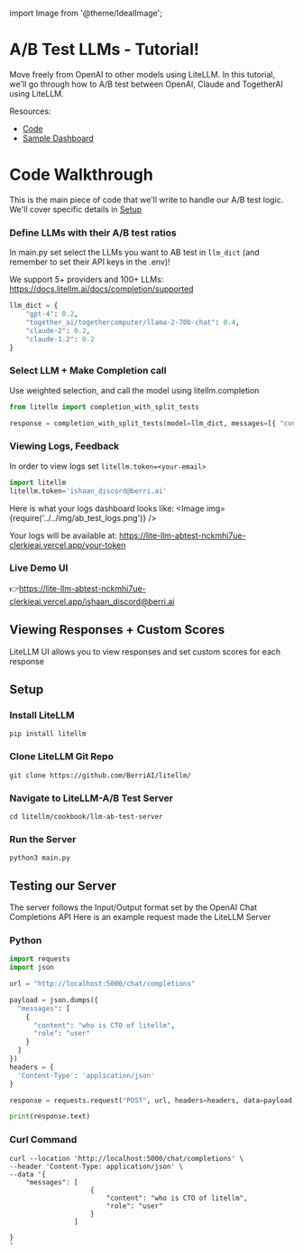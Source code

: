import Image from '@theme/IdealImage';

# A/B Test LLMs - Tutorial!

Move freely from OpenAI to other models using LiteLLM. In this tutorial, we'll go through how to A/B test between OpenAI, Claude and TogetherAI using LiteLLM.

Resources: 
* [Code](https://github.com/BerriAI/litellm/tree/main/cookbook/llm-ab-test-server)
* [Sample Dashboard](https://lite-llm-abtest-ui.vercel.app/ishaan_discord@berri.ai)

# Code Walkthrough
This is the main piece of code that we'll write to handle our A/B test logic. We'll cover specific details in [Setup](#setup)
### Define LLMs with their A/B test ratios
In main.py set select the LLMs you want to AB test in `llm_dict` (and remember to set their API keys in the .env)!

We support 5+ providers and 100+ LLMs: https://docs.litellm.ai/docs/completion/supported

```python
llm_dict = {
    "gpt-4": 0.2,
    "together_ai/togethercomputer/llama-2-70b-chat": 0.4,
    "claude-2": 0.2,
    "claude-1.2": 0.2
}
```

### Select LLM + Make Completion call
Use weighted selection, and call the model using litellm.completion
```python
from litellm import completion_with_split_tests

response = completion_with_split_tests(model=llm_dict, messages=[{ "content": "Hello, how are you?","role": "user"}])

```

### Viewing Logs, Feedback 
In order to view logs set `litellm.token=<your-email>`
```python
import litellm
litellm.token='ishaan_discord@berri.ai'
```

Here is what your logs dashboard looks like:
<Image img={require('../../img/ab_test_logs.png')} />

Your logs will be available at: 
https://lite-llm-abtest-nckmhi7ue-clerkieai.vercel.app/your-token

### Live Demo UI
👉https://lite-llm-abtest-nckmhi7ue-clerkieai.vercel.app/ishaan_discord@berri.ai

## Viewing Responses + Custom Scores 
LiteLLM UI allows you to view responses and set custom scores for each response

## Setup

### Install LiteLLM
```
pip install litellm
```

### Clone LiteLLM Git Repo
```
git clone https://github.com/BerriAI/litellm/
```

### Navigate to LiteLLM-A/B Test Server
```
cd litellm/cookbook/llm-ab-test-server
```


### Run the Server 
```
python3 main.py
```

## Testing our Server
The server follows the Input/Output format set by the OpenAI Chat Completions API
Here is an example request made the LiteLLM Server

### Python
```python
import requests
import json

url = "http://localhost:5000/chat/completions"

payload = json.dumps({
  "messages": [
    {
      "content": "who is CTO of litellm",
      "role": "user"
    }
  ]
})
headers = {
  'Content-Type': 'application/json'
}

response = requests.request("POST", url, headers=headers, data=payload)

print(response.text)

```

### Curl Command
```
curl --location 'http://localhost:5000/chat/completions' \
--header 'Content-Type: application/json' \
--data '{
    "messages": [
                    { 
                        "content": "who is CTO of litellm",
                        "role": "user"
                    }
                ]
    
}
'
```




